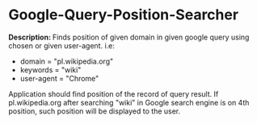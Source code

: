 # Google-Query-Position-Searcher

<b>Description: </b>Finds position of given domain in given google query using chosen or given user-agent.
i.e:
- domain = "pl.wikipedia.org"
- keywords = "wiki"
- user-agent = "Chrome"

Application should find position of the record of query result. If pl.wikipedia.org after searching "wiki" in Google search engine is on 4th position, such position will be displayed to the user.


